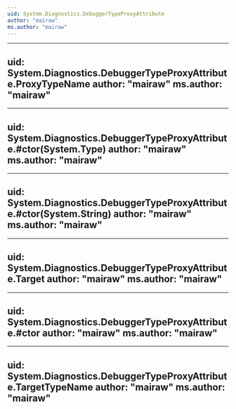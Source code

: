 ```yaml
---
uid: System.Diagnostics.DebuggerTypeProxyAttribute
author: "mairaw"
ms.author: "mairaw"
---
```


---
uid: System.Diagnostics.DebuggerTypeProxyAttribute.ProxyTypeName
author: "mairaw"
ms.author: "mairaw"
---

---
uid: System.Diagnostics.DebuggerTypeProxyAttribute.#ctor(System.Type)
author: "mairaw"
ms.author: "mairaw"
---

---
uid: System.Diagnostics.DebuggerTypeProxyAttribute.#ctor(System.String)
author: "mairaw"
ms.author: "mairaw"
---

---
uid: System.Diagnostics.DebuggerTypeProxyAttribute.Target
author: "mairaw"
ms.author: "mairaw"
---

---
uid: System.Diagnostics.DebuggerTypeProxyAttribute.#ctor
author: "mairaw"
ms.author: "mairaw"
---

---
uid: System.Diagnostics.DebuggerTypeProxyAttribute.TargetTypeName
author: "mairaw"
ms.author: "mairaw"
---
